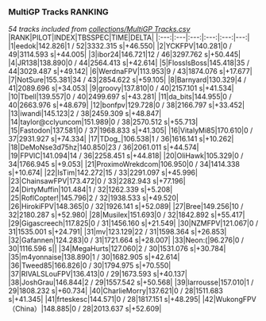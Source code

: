 ### MultiGP Tracks RANKING
*54 tracks included from [collections/MultiGP Tracks.csv](/collections/MultiGP%20Tracks.csv)*
|RANK|PILOT|INDEX|TBSSPEC|TIME|DELTA|
|:---:|:---|:---:|:---:|:---:|---:|
|1|eedok|142.826|1 / 52|3332.315 s|+46.550|
|2|YCKFPV|140.281|0 / 49|3114.593 s|+44.005|
|3|ibor24|146.721|12 / 46|3297.762 s|+50.445|
|4|JR138|138.890|0 / 44|2564.413 s|+42.614|
|5|FlossIsBoss|145.418|35 / 44|3029.487 s|+49.142|
|6|WerdnaFPV|113.953|9 / 43|1874.076 s|+17.677|
|7|NotSure|155.381|34 / 43|2854.622 s|+59.105|
|8|Barnyard|130.329|4 / 41|2089.696 s|+34.053|
|9|groovy|137.810|0 / 40|2157.101 s|+41.534|
|10|Tbell|139.557|0 / 40|2499.697 s|+43.281|
|11|da_bits|144.955|0 / 40|2663.976 s|+48.679|
|12|bonfpv|129.728|0 / 38|2166.797 s|+33.452|
|13|iwandi|145.123|2 / 38|2459.309 s|+48.847|
|14|taylor@cclyuncom|151.989|0 / 38|2570.512 s|+55.713|
|15|Fastodon|137.581|0 / 37|1968.833 s|+41.305|
|16|VitalyMi85|170.610|0 / 37|2931.927 s|+74.334|
|17|TDog_|106.538|1 / 36|1616.141 s|+10.262|
|18|DeMoNse3d75hz|140.850|23 / 36|2061.011 s|+44.574|
|19|FPVlC|141.094|14 / 36|2258.451 s|+44.818|
|20|OliHawk|105.329|0 / 34|1766.945 s|+9.053|
|21|ProximoWrekdcom|106.950|0 / 34|1414.338 s|+10.674|
|22|IsTim|142.272|15 / 33|2291.097 s|+45.996|
|23|ChainsawFPV|173.472|0 / 33|2282.943 s|+77.196|
|24|DirtyMuffin|101.484|1 / 32|1262.339 s|+5.208|
|25|RoflCopter!|145.796|2 / 32|1938.533 s|+49.520|
|26|HirokiFPV|148.365|0 / 32|1926.141 s|+52.089|
|27|Bree|149.256|10 / 32|2180.287 s|+52.980|
|28|Musilex|151.693|0 / 32|1842.892 s|+55.417|
|29|Gigascreech|117.825|0 / 31|1456.160 s|+21.549|
|30|NZMFPV|121.067|0 / 31|1535.001 s|+24.791|
|31|mv|123.129|22 / 31|1598.364 s|+26.853|
|32|Gafannen|124.283|0 / 31|1721.664 s|+28.007|
|33|Neon:(|96.276|0 / 30|1116.596 s||
|34|MegaHurts|127.060|2 / 30|1531.076 s|+30.784|
|35|m4yonnaise|138.890|1 / 30|1682.905 s|+42.614|
|36|Tweed85|166.826|0 / 30|1794.975 s|+70.550|
|37|RIVALSLouFPV|136.413|0 / 29|1673.593 s|+40.137|
|38|JoshGrau|146.844|2 / 29|1557.542 s|+50.568|
|39|larrousse|157.010|1 / 29|1808.232 s|+60.734|
|40|CharlieMorry|137.621|0 / 28|1511.683 s|+41.345|
|41|frteskesc|144.571|0 / 28|1817.151 s|+48.295|
|42|WukongFPV（China）|148.885|0 / 28|2013.637 s|+52.609|
